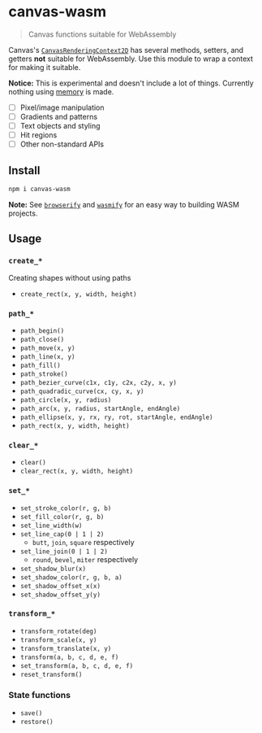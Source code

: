 
# canvas-wasm

> Canvas functions suitable for WebAssembly

Canvas's [`CanvasRenderingContext2D`](https://developer.mozilla.org/en-US/docs/Web/API/CanvasRenderingContext2D) has several methods, setters, and getters **not** suitable for WebAssembly.  Use this module to wrap a context for making it suitable.

**Notice:** This is experimental and doesn't include a lot of things. Currently nothing using [memory](https://github.com/WebAssembly/design/blob/master/Semantics.md#linear-memory) is made.

 - [ ] Pixel/image manipulation
 - [ ] Gradients and patterns
 - [ ] Text objects and styling
 - [ ] Hit regions
 - [ ] Other non-standard APIs

## Install

```sh
npm i canvas-wasm
```

**Note:** See [`browserify`](https://github.com/browserify/browserify) and [`wasmify`](https://github.com/jamen/wasmify) for an easy way to building WASM projects.

## Usage

### `create_*`

Creating shapes without using paths

 - `create_rect(x, y, width, height)`

### `path_*`

 - `path_begin()`
 - `path_close()`
 - `path_move(x, y)`
 - `path_line(x, y)`
 - `path_fill()`
 - `path_stroke()`
 - `path_bezier_curve(c1x, c1y, c2x, c2y, x, y)`
 - `path_quadradic_curve(cx, cy, x, y)`
 - `path_circle(x, y, radius)`
 - `path_arc(x, y, radius, startAngle, endAngle)`
 - `path_ellipse(x, y, rx, ry, rot, startAngle, endAngle)`
 - `path_rect(x, y, width, height)`

### `clear_*`

 - `clear()`
 - `clear_rect(x, y, width, height)`

### `set_*`

 - `set_stroke_color(r, g, b)`
 - `set_fill_color(r, g, b)`
 - `set_line_width(w)`
 - `set_line_cap(0 | 1 | 2)`
   - `butt`, `join`, `square` respectively
 - `set_line_join(0 | 1 | 2)`
   - `round`, `bevel`, `miter` respectively
 - `set_shadow_blur(x)`
 - `set_shadow_color(r, g, b, a)`
 - `set_shadow_offset_x(x)`
 - `set_shadow_offset_y(y)`

### `transform_*`

 - `transform_rotate(deg)`
 - `transform_scale(x, y)`
 - `transform_translate(x, y)`
 - `transform(a, b, c, d, e, f)`
 - `set_transform(a, b, c, d, e, f)`
 - `reset_transform()`

### State functions

 - `save()`
 - `restore()`

